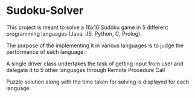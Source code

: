 # Sudoku-Solver

This project is meant to solve a 16x16 Sudoku game in 5 different programming languages (Java, JS, Python, C, Prolog).

The purpose of the implementing it in various languages is to judge the performance of each language.

A single driver class undertakes the task of getting input from user and delegate it to 5 other languages through Remote Procedure Call

Puzzle solution along with the time taken for solving is displayed for each language.
